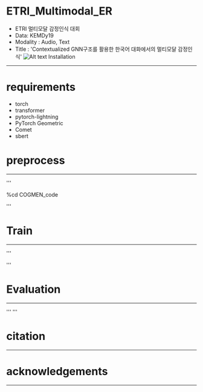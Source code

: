 ETRI_Multimodal_ER
======================
* ETRI 멀티모달 감정인식 대회
* Data: KEMDy19
* Modality : Audio, Text 
* Title : 'Contextualized GNN구조를 활용한 한국어 대화에서의 멀티모달 감정인식'
![Alt text](/path/to/img.jpg)
Installation
--------------
# requirements
* torch
* transformer
* pytorch-lightning
* PyTorch Geometric
* Comet 
* sbert



# preprocess
------------
'''

%cd COGMEN_code

'''
# Train
------------
'''

'''
# Evaluation
------------
'''
'''
# citation
-------------
# acknowledgements
---------------

